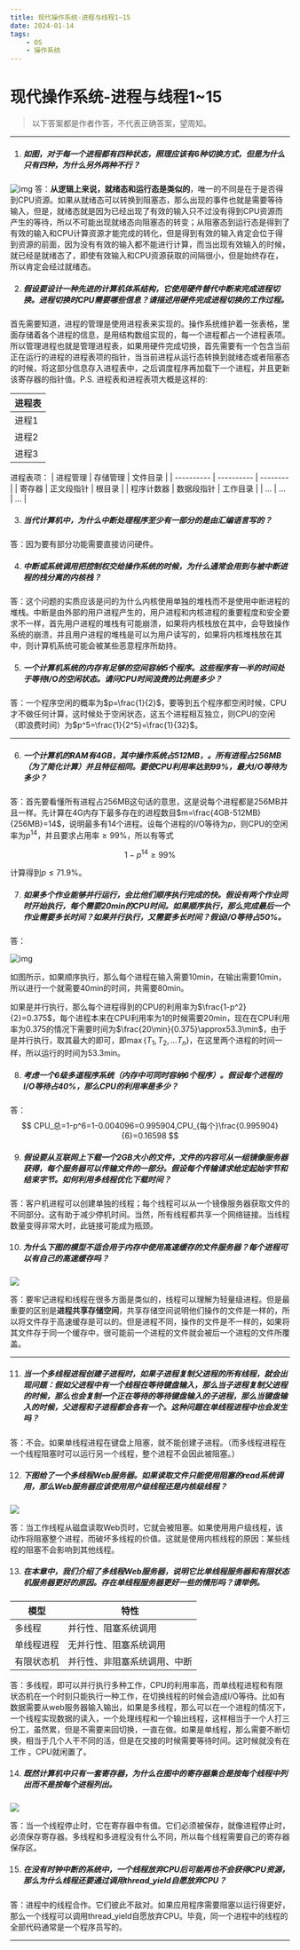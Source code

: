 ```yaml
---
title: 现代操作系统-进程与线程1~15
date: 2024-01-14
tags: 
	- OS
	- 操作系统
---
```

# 现代操作系统-进程与线程1~15

>  以下答案都是作者作答，不代表正确答案，望周知。

- - -

1. ##### 如图，对于每一个进程都有四种状态，照理应该有6种切换方式，但是为什么只有四种，为什么另外两种不行？

![img](现代操作系统-进程与线程1~15/1.bmp)
答：**从逻辑上来说，就绪态和运行态是类似的**，唯一的不同是在于是否得到CPU资源。如果从就绪态可以转换到阻塞态，那么出现的事件也就是需要等待输入，但是，就绪态就是因为已经出现了有效的输入只不过没有得到CPU资源而产生的等待，所以不可能出现就绪态向阻塞态的转变；从阻塞态到运行态是得到了有效的输入和CPU计算资源才能完成的转化，但是得到有效的输入肯定会位于得到资源的前面，因为没有有效的输入都不能进行计算，而当出现有效输入的时候，就已经是就绪态了，即使有效输入和CPU资源获取的间隔很小，但是始终存在，所以肯定会经过就绪态。

<!--more-->

2. ##### 假设要设计一种先进的计算机体系结构，它使用硬件替代中断来完成进程切换。进程切换时CPU需要哪些信息？请描述用硬件完成进程切换的工作过程。

首先需要知道，进程的管理是使用进程表来实现的。操作系统维护着一张表格，里面存储着各个进程的信息，是用结构数组实现的，每一个进程都占一个进程表项。所以管理进程也就是管理进程表，如果用硬件完成切换，首先需要有一个包含当前正在运行的进程的进程表项的指针，当当前进程从运行态转换到就绪态或者阻塞态的时候，将这部分信息存入进程表中，之后调度程序再加载下一个进程，并且更新该寄存器的指针值。P.S. 进程表和进程表项大概是这样的:

| 进程表 |
| ------ |
| 进程1  |
| 进程2  |
| 进程3  |
进程表项：
| 进程管理   | 存储管理   | 文件目录 |
| ---------- | ---------- | -------- |
| 寄存器     | 正文段指针 | 根目录   |
| 程序计数器 | 数据段指针 | 工作目录 |
| ...        | ...        | ...      |

3. ##### 当代计算机中，为什么中断处理程序至少有一部分的是由汇编语言写的？

答：因为要有部分功能需要直接访问硬件。

4. ##### 中断或系统调用把控制权交给操作系统的时候，为什么通常会用到与被中断进程的栈分离的内核栈？

答：这个问题的实质应该是问的为什么内核使用单独的堆栈而不是使用中断进程的堆栈。中断是由外部的用户进程产生的，用户进程和内核进程的重要程度和安全要求不一样，首先用户进程的堆栈有可能崩溃，如果将内核栈放在其中，会导致操作系统的崩溃，并且用户进程的堆栈是可以为用户读写的，如果将内核堆栈放在其中，则计算机系统可能会被某些恶意程序所劫持。

5. ##### 一个计算机系统的内存有足够的空间容纳5个程序。这些程序有一半的时间处于等待I/O的空闲状态。请问CPU时间浪费的比例是多少？

答：一个程序空闲的概率为$p=\frac{1}{2}$，要等到五个程序都空闲时候，CPU才不做任何计算，这时候处于空闲状态，这五个进程相互独立，则CPU的空闲（即浪费时间）为$p^5=\frac{1}{2^5}=\frac{1}{32}$。

- - -

6. ##### 一个计算机的RAM有4GB，其中操作系统占512MB，。所有进程占256MB（为了简化计算）并且特征相同。要使CPU利用率达到99%，最大I/O等待为多少？

答：首先要看懂所有进程占256MB这句话的意思，这是说每个进程都是256MB并且一样。先计算在4G内存下最多存在的进程数目$m=\frac{4GB-512MB}{256MB}=14$，说明最多有14个进程。设每个进程的I/O等待为$p$，则CPU的空闲率为$p^{14}$，并且要求占用率$\geq99\%$，所以有等式


$$
1-p^{14}\geq99\%
$$

计算得到$p\leq71.9\%$。

7. ##### 如果多个作业能够并行运行，会比他们顺序执行完成的快。假设有两个作业同时开始执行，每个需要20min的CPU时间。如果顺序执行，那么完成最后一个作业需要多长时间？如果并行执行，又需要多长时间？假设I/O等待占50%。

答：

![img](现代操作系统-进程与线程1~15/2.bmp)

如图所示，如果顺序执行，那么每个进程在输入需要10min，在输出需要10min，所以进行一个就需要40min的时间，共需要80min。

如果是并行执行，那么每个进程得到的CPU的利用率为$\frac{1-p^2}{2}=0.375$，每个进程本来在CPU利用率为1的时候需要20min，现在在CPU利用率为0.375的情况下需要时间为$\frac{20\min}{0.375}\approx53.3\min$，由于是并行执行，取其最大的即可，即$\max\{T_1,T_2,...T_n\}$，在这里两个进程的时间一样，所以运行的时间为53.3min。

8. ##### 考虑一个6级多道程序系统（内存中可同时容纳6个程序）。假设每个进程的I/O等待占40%，那么CPU的利用率是多少？

答：
$$
CPU_总=1-p^6=1-0.004096=0.995904,CPU_{每个}\frac{0.995904}{6}=0.16598
$$

9. ##### 假设要从互联网上下载一个2GB大小的文件，文件的内容可从一组镜像服务器获得，每个服务器可以传输文件的一部分。假设每个传输请求给定起始字节和结束字节。如何利用多线程优化下载时间？

答：客户机进程可以创建单独的线程；每个线程可以从一个镜像服务器获取文件的不同部分。这有助于减少停机时间。当然，所有线程都共享一个网络链接。当线程数量变得非常大时，此链接可能成为瓶颈。

10. ##### 为什么下图的模型不适合用于内存中使用高速缓存的文件服务器？每个进程可以有自己的高速缓存吗？

![](现代操作系统-进程与线程1~15/3.jpg)

答：要牢记进程和线程在很多方面是类似的，线程可以理解为轻量级进程。但是最重要的区别是**进程共享存储空间**，共享存储空间说明他们操作的文件是一样的，所以将文件存于高速缓存是可以的。但是进程不同，操作的文件是不一样的，如果将其文件存于同一个缓存中，很可能前一个进程的文件就会被后一个进程的文件所覆盖。

- - -

11. ##### 当一个多线程进程创建子进程时，如果子进程复制父进程的所有线程，就会出现问题：假如父进程中有一个线程在等待键盘输入，那么当子进程复制父进程的时候，那么也会复制一个正在等待的等待键盘输入的子进程，那么当键盘输入的时候，父进程和子进程都会各有一个。这种问题在单线程进程中也会发生吗？

答：不会。如果单线程进程在键盘上阻塞，就不能创建子进程。（而多线程进程在一个线程阻塞时可以运行另一个线程，整个进程不会因此被阻塞。）

12. ##### 下图给了一个多线程Web服务器。如果读取文件只能使用阻塞的read系统调用，那么Web服务器应该使用用户级线程还是内核级线程？

![](现代操作系统-进程与线程1~15/4.jpg)

答：当工作线程从磁盘读取Web页时，它就会被阻塞。如果使用用户级线程，该动作将阻塞整个进程，而破坏多线程的价值。这就是使用内核线程的原因：某些线程的阻塞不会影响到其他线程。

13. ##### 在本章中，我们介绍了多线程Web服务器，说明它比单线程服务器和有限状态机服务器更好的原因。存在单线程服务器更好一些的情形吗？请举例。

| 模型       | 特性                         |
| ---------- | ---------------------------- |
| 多线程     | 并行性、阻塞系统调用         |
| 单线程进程 | 无并行性、阻塞系统调用       |
| 有限状态机 | 并行性、非阻塞系统调用、中断 |

答：多线程，即可以并行执行多种工作，CPU的利用率高，而单线程进程和有限状态机在一个时刻只能执行一种工作，在切换线程的时候会造成I/O等待。比如有数据需要从web服务器输入输出，如果是多线程，那么可以在一个进程的情况下，一个线程实现数据的读入，一个处理线程和一个输出线程，这样相当于一个人打三份工，虽然累，但是不需要来回切换，一直在做。如果是单线程，那么需要不断切换，相当于几个人干不同的活，但是在交接的时候需要等待时间。这时候就没有在工作 。CPU就闲置了。

14. ##### 既然计算机中只有一套寄存器，为什么在图中的寄存器集合是按每个线程中列出而不是按每个进程列出。

![](现代操作系统-进程与线程1~15/5.jpg)

答：当一个线程停止时，它在寄存器中有值。它们必须被保存，就像进程停止时，必须保存寄存器。多线程和多进程没有什么不同，所以每个线程需要自己的寄存器保存区。

15. ##### 在没有时钟中断的系统中，一个线程放弃CPU后可能再也不会获得CPU资源，那么为什么线程还要通过调用thread_yield自愿放弃CPU？

答：进程中的线程合作。它们彼此不敌对。如果应用程序需要阻塞以运行得更好，那么一个线程可以调用thread_yield自愿放弃CPU。毕竟，同一个进程中的线程的全部代码通常是一个程序员写的。

- - -